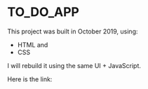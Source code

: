 # TO_DO_APP

This project was built in October 2019, using:
- HTML and 
- CSS

I will rebuild it using the same UI + JavaScript.

Here is the link:
